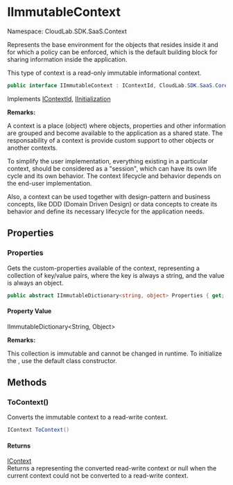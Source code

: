 # IImmutableContext

Namespace: CloudLab.SDK.SaaS.Context

Represents the base environment for the objects that resides inside it and for which a policy can be enforced,
 which is the default building block for sharing information inside the application.

This type of context is a read-only immutable informational context.

```csharp
public interface IImmutableContext : IContextId, CloudLab.SDK.SaaS.Core.IInitialization
```

Implements [IContextId](https://github.com/cloudlabtech/SDK-SaaS/wiki/cloudlab.sdk.saas.context.icontextid.md), [IInitialization](https://github.com/cloudlabtech/SDK-SaaS/wiki/cloudlab.sdk.saas.core.iinitialization.md)

**Remarks:**

A context is a place (object) where objects, properties and other information are grouped and become available to the
 application as a shared state. The responsability of a context is provide custom support to other objects or another contexts.

To simplify the user implementation, everything existing in a particular context, should be considered as a "session",
 which can have its own life cycle and its own behavior. The context lifecycle and behavior depends on the end-user implementation.

Also, a context can be used together with design-pattern and business concepts, like DDD (Domain Driven Design) or data concepts
 to create its behavior and define its necessary lifecycle for the application needs.

## Properties

### **Properties**

Gets the custom-properties available of the context, representing a collection of
 key/value pairs, where the key is always a string, and the value is always an object.

```csharp
public abstract IImmutableDictionary<string, object> Properties { get; }
```

#### Property Value

IImmutableDictionary&lt;String, Object&gt;<br>

**Remarks:**

This collection is immutable and cannot be changed in runtime. To initialize the 
 , use the default class constructor.

## Methods

### **ToContext()**

Converts the immutable context to a read-write context.

```csharp
IContext ToContext()
```

#### Returns

[IContext](https://github.com/cloudlabtech/SDK-SaaS/wiki/cloudlab.sdk.saas.context.icontext.md)<br>
Returns a  representing the converted read-write context or 
            null when the current context could not be converted to a read-write context.
